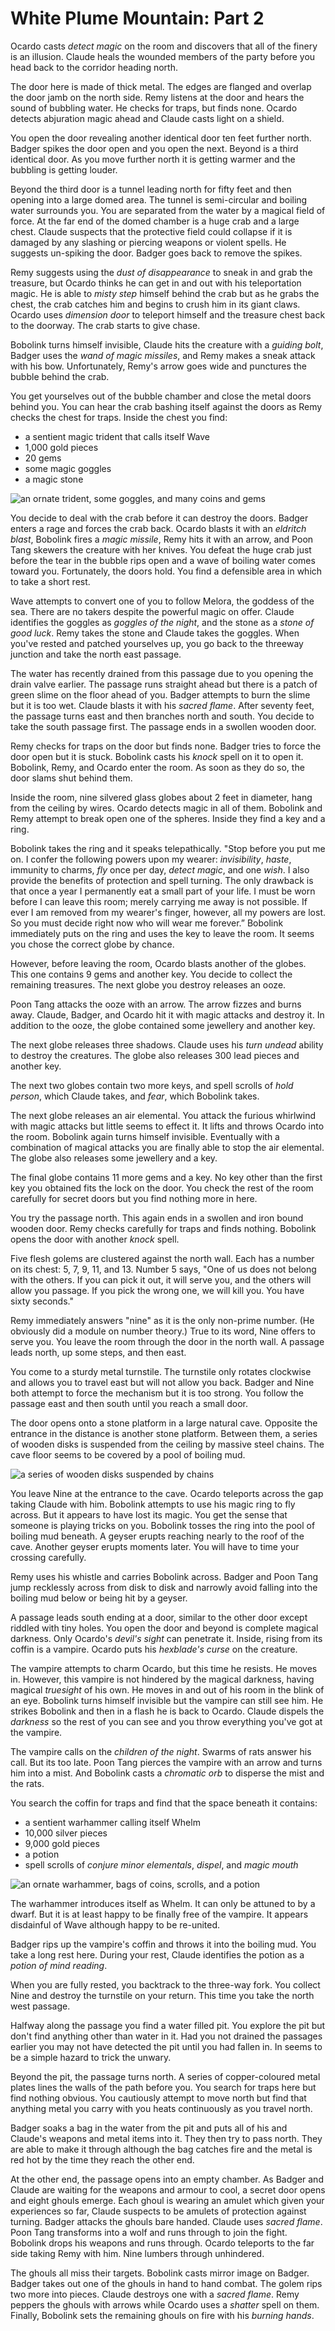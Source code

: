 # White Plume Mountain: Part 2

Ocardo casts _detect magic_ on the room and discovers that all of the finery is an illusion. Claude heals the wounded members of the party before you head back to the corridor heading north.

The door here is made of thick metal. The edges are flanged and overlap the door jamb on the north side. Remy listens at the door and hears the sound of bubbling water. He checks for traps, but finds none. Ocardo detects abjuration magic ahead and Claude casts light on a shield.

You open the door revealing another identical door ten feet further north. Badger spikes the door open and you open the next. Beyond is a third identical door. As you move further north it is getting warmer and the bubbling is getting louder.

Beyond the third door is a tunnel leading north for fifty feet and then opening into a large domed area. The tunnel is semi-circular and boiling water surrounds you. You are separated from the water by a magical field of force. At the far end of the domed chamber is a huge crab and a large chest. Claude suspects that the protective field could collapse if it is damaged by any slashing or piercing weapons or violent spells. He suggests un-spiking the door. Badger goes back to remove the spikes.

Remy suggests using the _dust of disappearance_ to sneak in and grab the treasure, but Ocardo thinks he can get in and out with his teleportation magic. He is able to _misty step_ himself behind the crab but as he grabs the chest, the crab catches him and begins to crush him in its giant claws. Ocardo uses _dimension door_ to teleport himself and the treasure chest back to the doorway. The crab starts to give chase.

Bobolink turns himself invisible, Claude hits the creature with a _guiding bolt_, Badger uses the _wand of magic missiles_, and Remy makes a sneak attack with his bow. Unfortunately, Remy's arrow goes wide and punctures the bubble behind the crab.

You get yourselves out of the bubble chamber and close the metal doors behind you. You can hear the crab bashing itself against the doors as Remy checks the chest for traps. Inside the chest you find:

- a sentient magic trident that calls itself Wave
- 1,000 gold pieces
- 20 gems
- some magic goggles
- a magic stone

![an ornate trident, some goggles, and many coins and gems](https://media-waterdeep.cursecdn.com/attachments/2/130/totyp-04-08.png "Treasure")

You decide to deal with the crab before it can destroy the doors. Badger enters a rage and forces the crab back. Ocardo blasts it with an _eldritch blast_, Bobolink fires a _magic missile_, Remy hits it with an arrow, and Poon Tang skewers the creature with her knives. You defeat the huge crab just before the tear in the bubble rips open and a wave of boiling water comes toward you. Fortunately, the doors hold. You find a defensible area in which to take a short rest.

Wave attempts to convert one of you to follow Melora, the goddess of the sea. There are no takers despite the powerful magic on offer. Claude identifies the goggles as _goggles of the night_, and the stone as a _stone of good luck_. Remy takes the stone and Claude takes the goggles. When you've rested and patched yourselves up, you go back to the threeway junction and take the north east passage.

The water has recently drained from this passage due to you opening the drain valve earlier. The passage runs straight ahead but there is a patch of green slime on the floor ahead of you. Badger attempts to burn the slime but it is too wet. Claude blasts it with his _sacred flame_. After seventy feet, the passage turns east and then branches north and south. You decide to take the south passage first. The passage ends in a swollen wooden door.

Remy checks for traps on the door but finds none. Badger tries to force the door open but it is stuck. Bobolink casts his _knock_ spell on it to open it. Bobolink, Remy, and Ocardo enter the room. As soon as they do so, the door slams shut behind them.

Inside the room, nine silvered glass globes about 2 feet in diameter, hang from the ceiling by wires. Ocardo detects magic in all of them. Bobolink and Remy attempt to break open one of the spheres. Inside they find a key and a ring.

Bobolink takes the ring and it speaks telepathically. "Stop before you put me on. I confer the following powers upon my wearer: _invisibility_, _haste_, immunity to charms, _fly_ once per day, _detect magic_, and one _wish_. I also provide the benefits of protection and spell turning. The only drawback is that once a year I permanently eat a small part of your life. I must be worn before I can leave this room; merely carrying me away is not possible. If ever I am removed from my wearer's finger, however, all my powers are lost. So you must decide right now who will wear me forever.” Bobolink immediately puts on the ring and uses the key to leave the room. It seems you chose the correct globe by chance.

However, before leaving the room, Ocardo blasts another of the globes. This one contains 9 gems and another key. You decide to collect the remaining treasures. The next globe you destroy releases an ooze.

Poon Tang attacks the ooze with an arrow. The arrow fizzes and burns away. Claude, Badger, and Ocardo hit it with magic attacks and destroy it. In addition to the ooze, the globe contained some jewellery and another key.

The next globe releases three shadows. Claude uses his _turn undead_ ability to destroy the creatures. The globe also releases 300 lead pieces and another key.

The next two globes contain two more keys, and spell scrolls of _hold person_, which Claude takes, and _fear_, which Bobolink takes.

The next globe releases an air elemental. You attack the furious whirlwind with magic attacks but little seems to effect it. It lifts and throws Ocardo into the room. Bobolink again turns himself invisible. Eventually with a combination of magical attacks you are finally able to stop the air elemental. The globe also releases some jewellery and a key.

The final globe contains 11 more gems and a key. No key other than the first key you obtained fits the lock on the door. You check the rest of the room carefully for secret doors but you find nothing more in here.

You try the passage north. This again ends in a swollen and iron bound wooden door. Remy checks carefully for traps and finds nothing. Bobolink opens the door with another _knock_ spell.

Five flesh golems are clustered against the north wall. Each has a number on its chest: 5, 7, 9, 11, and 13. Number 5 says, "One of us does not belong with the others. If you can pick it out, it will serve you, and the others will allow you passage. If you pick the wrong one, we will kill you. You have sixty seconds."

Remy immediately answers "nine" as it is the only non-prime number. (He obviously did a module on number theory.) True to its word, Nine offers to serve you. You leave the room through the door in the north wall. A passage leads north, up some steps, and then east.

You come to a sturdy metal turnstile. The turnstile only rotates clockwise and allows you to travel east but will not allow you back. Badger and Nine both attempt to force the mechanism but it is too strong. You follow the passage east and then south until you reach a small door.

The door opens onto a stone platform in a large natural cave. Opposite the entrance in the distance is another stone platform. Between them, a series of wooden disks is suspended from the ceiling by massive steel chains. The cave floor seems to be covered by a pool of boiling mud.

![a series of wooden disks suspended by chains](https://media-waterdeep.cursecdn.com/attachments/2/128/totyp-04-05.png "Geysers and Chains")

You leave Nine at the entrance to the cave. Ocardo teleports across the gap taking Claude with him. Bobolink attempts to use his magic ring to fly across. But it appears to have lost its magic. You get the sense that someone is playing tricks on you. Bobolink tosses the ring into the pool of boiling mud beneath. A geyser erupts reaching nearly to the roof of the cave. Another geyser erupts moments later. You will have to time your crossing carefully.

Remy uses his whistle and carries Bobolink across. Badger and Poon Tang jump recklessly across from disk to disk and narrowly avoid falling into the boiling mud below or being hit by a geyser.

A passage leads south ending at a door, similar to the other door except riddled with tiny holes. You open the door and beyond is complete magical darkness. Only Ocardo's _devil's sight_ can penetrate it. Inside, rising from its coffin is a vampire. Ocardo puts his _hexblade's curse_ on the creature.

The vampire attempts to charm Ocardo, but this time he resists. He moves in. However, this vampire is not hindered by the magical darkness, having magical _truesight_ of his own. He moves in and out of his room in the blink of an eye. Bobolink turns himself invisible but the vampire can still see him. He strikes Bobolink and then in a flash he is back to Ocardo. Claude dispels the _darkness_ so the rest of you can see and you throw everything you've got at the vampire.

The vampire calls on the _children of the night_. Swarms of rats answer his call. But its too late. Poon Tang pierces the vampire with an arrow and turns him into a mist. And Bobolink casts a _chromatic orb_ to disperse the mist and the rats.

You search the coffin for traps and find that the space beneath it contains:

- a sentient warhammer calling itself Whelm
- 10,000 silver pieces
- 9,000 gold pieces
- a potion
- spell scrolls of _conjure minor elementals_, _dispel_, and _magic mouth_

![an ornate warhammer, bags of coins, scrolls, and a potion](https://media-waterdeep.cursecdn.com/attachments/2/129/totyp-04-06.png "The vampire's treasure")

The warhammer introduces itself as Whelm. It can only be attuned to by a dwarf. But it is at least happy to be finally free of the vampire. It appears disdainful of Wave although happy to be re-united.

Badger rips up the vampire's coffin and throws it into the boiling mud. You take a long rest here. During your rest, Claude identifies the potion as a _potion of mind reading_.

When you are fully rested, you backtrack to the three-way fork. You collect Nine and destroy the turnstile on your return. This time you take the north west passage.

Halfway along the passage you find a water filled pit. You explore the pit but don't find anything other than water in it. Had you not drained the passages earlier you may not have detected the pit until you had fallen in. In seems to be a simple hazard to trick the unwary.

Beyond the pit, the passage turns north. A series of copper-coloured metal plates lines the walls of the path before you. You search for traps here but find nothing obvious. You cautiously attempt to move north but find that anything metal you carry with you heats continuously as you travel north.

Badger soaks a bag in the water from the pit and puts all of his and Claude's weapons and metal items into it. They then try to pass north. They are able to make it through although the bag catches fire and the metal is red hot by the time they reach the other end.

At the other end, the passage opens into an empty chamber. As Badger and Claude are waiting for the weapons and armour to cool, a secret door opens and eight ghouls emerge. Each ghoul is wearing an amulet which given your experiences so far, Claude suspects to be amulets of protection against turning. Badger attacks the ghouls bare handed. Claude uses _sacred flame_. Poon Tang transforms into a wolf and runs through to join the fight. Bobolink drops his weapons and runs through. Ocardo teleports to the far side taking Remy with him. Nine lumbers through unhindered.

The ghouls all miss their targets. Bobolink casts mirror image on Badger. Badger takes out one of the ghouls in hand to hand combat. The golem rips two more into pieces. Claude destroys one with a _sacred flame_. Remy peppers the ghouls with arrows while Ocardo uses a _shatter_ spell on them. Finally, Bobolink sets the remaining ghouls on fire with his _burning hands_.
